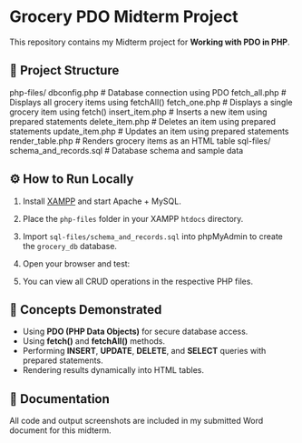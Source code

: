 # Grocery PDO Midterm Project

This repository contains my Midterm project for **Working with PDO in PHP**.

## 📁 Project Structure
php-files/
dbconfig.php # Database connection using PDO
fetch_all.php # Displays all grocery items using fetchAll()
fetch_one.php # Displays a single grocery item using fetch()
insert_item.php # Inserts a new item using prepared statements
delete_item.php # Deletes an item using prepared statements
update_item.php # Updates an item using prepared statements
render_table.php # Renders grocery items as an HTML table
sql-files/
schema_and_records.sql # Database schema and sample data


## ⚙️ How to Run Locally
1. Install [XAMPP](https://www.apachefriends.org/) and start Apache + MySQL.
2. Place the `php-files` folder in your XAMPP `htdocs` directory.
3. Import `sql-files/schema_and_records.sql` into phpMyAdmin to create the `grocery_db` database.
4. Open your browser and test:

5. You can view all CRUD operations in the respective PHP files.

## 🧠 Concepts Demonstrated
- Using **PDO (PHP Data Objects)** for secure database access.
- Using **fetch()** and **fetchAll()** methods.
- Performing **INSERT**, **UPDATE**, **DELETE**, and **SELECT** queries with prepared statements.
- Rendering results dynamically into HTML tables.

## 📸 Documentation
All code and output screenshots are included in my submitted Word document for this midterm.
